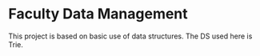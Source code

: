 # Faculty Data Management 
This project is based on basic use of data structures. The DS used here is Trie.